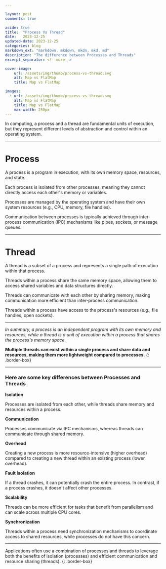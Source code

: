 ```yaml
---

layout: post
comments: true

aside: true
title:  "Process Vs Thread"
date:   2023-12-25
updated-date: 2023-12-25
categories: blog
markdown_ext: "markdown, mkdown, mkdn, mkd, md"
description: "The difference between Processes and Threads"
excerpt_separator: <!--more-->

cover-image:
    url: /assets/img/thumb/process-vs-thread.svg
    alt: Map vs FlatMap
    title: Map vs FlatMap

images: 
  - url: /assets/img/thumb/process-vs-thread.svg
    alt: Map vs FlatMap
    title: Map vs FlatMap
    max-width: 250px
---
```



In computing, a process and a thread are fundamental units of execution, but they represent different levels of abstraction and control within an operating system.

<!--more-->

---

# **Process**


A process is a program in execution, with its own memory space, resources, and state.


Each process is isolated from other processes, meaning they cannot directly access each other's memory or variables.


Processes are managed by the operating system and have their own system resources (e.g., CPU, memory, file handles).


Communication between processes is typically achieved through inter-process communication (IPC) mechanisms like pipes, sockets, or message queues.

---

# **Thread**

A thread is a subset of a process and represents a single path of execution within that process.


Threads within a process share the same memory space, allowing them to access shared variables and data structures directly.

Threads can communicate with each other by sharing memory, making communication more efficient than inter-process communication.


 Threads within a process have access to the process's resources (e.g., file handles, open sockets).

---

*In summary, a process is an independent program with its own memory and resources, while a thread is a unit of execution within a process that shares the process's memory space.*

**Multiple threads can exist within a single process and share data and resources, making them more lightweight compared to processes.**
{: .border-box}

---

### Here are some key differences between Processes and Threads


**Isolation**

Processes are isolated from each other, while threads share memory and resources within a process.



**Communication**

Processes communicate via IPC mechanisms, whereas threads can communicate through shared memory.



**Overhead**

Creating a new process is more resource-intensive (higher overhead) compared to creating a new thread within an existing process (lower overhead).



**Fault Isolation**

If a thread crashes, it can potentially crash the entire process. In contrast, if a process crashes, it doesn't affect other processes.



**Scalability**

Threads can be more efficient for tasks that benefit from parallelism and can scale across multiple CPU cores.



**Synchronization**

Threads within a process need synchronization mechanisms to coordinate access to shared resources, while processes do not have this concern.

---

Applications often use a combination of processes and threads to leverage both the benefits of isolation (processes) and efficient communication and resource sharing (threads).
{: .border-box}

